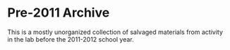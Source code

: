 # Pre-2011 Archive

This is a mostly unorganized collection of salvaged materials from activity in
the lab before the 2011-2012 school year.
